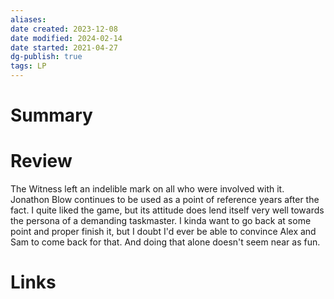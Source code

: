 ```yaml
---
aliases: 
date created: 2023-12-08
date modified: 2024-02-14
date started: 2021-04-27
dg-publish: true
tags: LP
---
```


# Summary

# Review

The Witness left an indelible mark on all who were involved with it. Jonathon Blow continues to be used as a point of reference years after the fact. I quite liked the game, but its attitude does lend itself very well towards the persona of a demanding taskmaster. I kinda want to go back at some point and proper finish it, but I doubt I'd ever be able to convince Alex and Sam to come back for that. And doing that alone doesn't seem near as fun.

# Links

